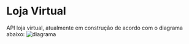 # Loja Virtual
API loja virtual, atualmente em construção de acordo com o diagrama abaixo:
![diagrama](https://user-images.githubusercontent.com/28025814/85016822-deab1a00-b140-11ea-90b5-c3b346409950.png)
